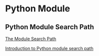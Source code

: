 # Python Module

## Python Module Search Path

[The Module Search Path](https://docs.python.org/3/tutorial/modules.html#the-module-search-path)

[Introduction to Python module search path](https://www.pythontutorial.net/python-basics/python-module-search-path/)